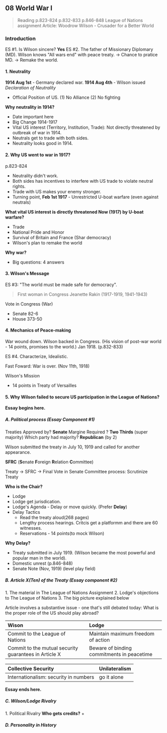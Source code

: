 ## 08 World War I

>Reading
p.823-824
p.832-833
p.846-848
League of Nations assignment
Article: Woodrow Wilson - Crusader for a Better World

### Introduction
ES #1. Is Wilson sincere? **Yes**
ES #2. The father of Missionary Diplomary (MD).
Wilson knows "All wars end" with peace treaty. $\to$ Chance to pratice MD. $\to$ Remake the world.


#### 1. Neutrality
**1914 Aug 1st** - Germany declared war.
**1914 Aug 4th** - Wilson issued _Declaration of Neutrality_
  + Official Position of US. (1) No Alliance (2) No fighting

**Why neutrality in 1914?**
+ Date important here
+ Big Change 1914-1917
+ Vital US interest (Territory, Institution, Trade): Not directly threatened by outbreak of war in 1914.
+ Neutrals get to trade with both sides.
+ Neutrality looks good in 1914.


#### 2. Why US went to war in 1917?
p.823-824
+ Neutrality didn't work.
+ Both sides has incentives to interfere with US trade to violate neutral rights.
+ Trade with US makes your enemy stronger.
+ Turning point, **Feb 1st 1917** - Unrestricted U-boat warfare (even against neutrals)

**What vital US interest is directly threatened Now (1917) by U-boat warfare?**
+ Trade
+ National Pride and Honor
+ Survival of Britain and France (Shar democracy)
+ Wilson's plan to remake the world

**Why war?**
+ Big questions: 4 answers

#### 3. Wilson's Message
ES #3: "The world must be made safe for democracy".

>First woman in Congress
Jeanette Rakin (1917-1919, 1941-1943)

Vote in Congress (War)
+ Senate 82-6
+ House 373-50

#### 4. Mechanics of Peace-making
War wound down.
Wilson backed in Congress. (His vision of post-war world - 14 points, promises to the world.)
Jan 1918. (p.832-833)

ES #4. Characterize, Idealistic.

Fast Foward: War is over. (Nov 11th, 1918)

Wilson's Mission
+ 14 points in Treaty of Versailles

#### 5. Why Wilson failed to secure US participation in the League of Nations?
**Essay begins here.**

##### A. Political process (Essay Component #1)
Treaties Approved by? **Senate**
Margine Required ? **Two Thirds** (super majority)
Which party had majority? **Republican** (by 2)

Wilson submitted the treaty in July 10, 1919 and called for another appearance.

**SFRC** (**S**enate **F**oreign **R**elation **C**ommittee)

Treaty $\to$ SFRC $\to$ Final Vote in Senate
Committee process: Scrutinize Treaty

**Who is the Chair?**
+ Lodge
+ Lodge get jurisdication.
+ Lodge's Agenda -  Delay or move quickly. (Prefer **Delay**)
+ Delay Tactics
  + Read the treaty aloud(268 pages)
  + Lengthy process hearings. Critcis get a platformm and there are 60 witnesses.
  + Reservations - 14 points(to mock Wilson)

**Why Delay?**
+ Treaty submitted in July 1919. (Wilson became the most powerful and popular man in the world).
+ Domestic unrest (p.846-848)
+ Senate Note (Nov, 1919) (level play field)

##### B. Article X(Ten) of the Treaty (Essay component #2)
1\. The material in The League of Nations Assignment
2\. Lodge's objections to The League of Nations
3\. The big picture explained below

Article involves a substantive issue - one that's still debated today:
What is the proper role of the US should play abroad?

| Wison | Lodge |
:-------|:------|
| Commit to the League of Nations | Maintain maximum freedom of action
| Commit to the mutual security guarantees in Article X | Beware of binding commitments in peacetime|

| Collective Security | Unilateralism |
:-------|:------|
| Internationalism: security in numbers | go it alone |

**Essay ends here.**

##### C. Wilson/Lodge Rivalry
1\. Political Rivalry
**Who gets credits?**
+ 

##### D. Personality in History
